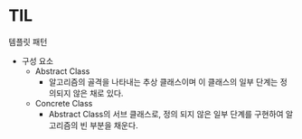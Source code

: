 # TIL

템플릿 패턴

- 구성 요소
  - Abstract Class
    - 알고리즘의 골격을 나타내는 추상 클래스이며 이 클래스의 일부 단계는 정의되지 않은 채로 있다.
  - Concrete Class
    - Abstract Class의 서브 클래스로, 정의 되지 않은 일부 단계를 구현하여 알고리즘의 빈 부분을 채운다.